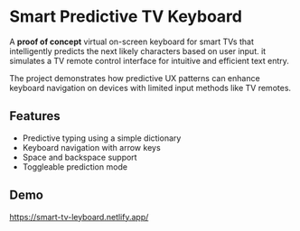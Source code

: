 # Smart Predictive TV Keyboard

A **proof of concept** virtual on-screen keyboard for smart TVs that intelligently predicts the next likely characters based on user input. it simulates a TV remote control interface for intuitive and efficient text entry.

The project demonstrates how predictive UX patterns can enhance keyboard navigation on devices with limited input methods like TV remotes.

## Features

- Predictive typing using a simple dictionary
- Keyboard navigation with arrow keys
- Space and backspace support
- Toggleable prediction mode

## Demo

https://smart-tv-leyboard.netlify.app/
